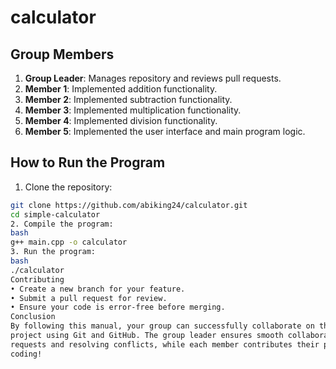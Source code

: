 # calculator
## Group Members
1. **Group Leader**: Manages repository and reviews pull 
requests.
2. **Member 1**: Implemented addition functionality.
3. **Member 2**: Implemented subtraction functionality.
4. **Member 3**: Implemented multiplication functionality.
5. **Member 4**: Implemented division functionality.
6. **Member 5**: Implemented the user interface and main program 
logic.
## How to Run the Program
1. Clone the repository:
 ```bash
 git clone https://github.com/abiking24/calculator.git
 cd simple-calculator
2. Compile the program:
bash
g++ main.cpp -o calculator
3. Run the program:
bash
./calculator
Contributing
• Create a new branch for your feature.
• Submit a pull request for review.
• Ensure your code is error-free before merging.
Conclusion
By following this manual, your group can successfully collaborate on the e Calculator** 
project using Git and GitHub. The group leader ensures smooth collaboration by managing pull 
requests and resolving conflicts, while each member contributes their part to the project. Happy 
coding!

